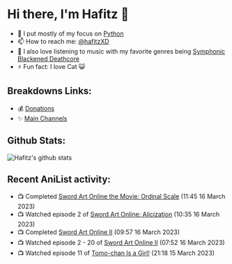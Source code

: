 # Hi there, I'm Hafitz 👋
- 🐍 I put mostly of my focus on [Python](https://python.org)
- 📫 How to reach me: [@hafitzXD](https://t.me/hafitzXD)
- 🎵 I also love listening to music with my favorite genres being [Symphonic Blackened Deathcore](https://youtu.be/qyYmS_iBcy4)
- ⚡ Fun fact: I love Cat 😺

## Breakdowns Links:
- 💰 [Donations](https://t.me/TheBreakdowns/2)
- ✨ [Main Channels](https://t.me/TheBreakdowns)

## Github Stats:
![Hafitz's github stats](https://github-readme-stats.vercel.app/api?username=breakdowns&show_icons=true&count_private=true&bg_color=00000000&text_color=777)

## Recent AniList activity:
<!-- ANILIST_ACTIVITY:start -->

-   📺 Completed [Sword Art Online the Movie: Ordinal Scale](https://anilist.co/anime/21403) (11:45 16 March 2023)
-   📺 Watched episode 2 of [Sword Art Online: Alicization](https://anilist.co/anime/100182) (10:35 16 March 2023)
-   📺 Completed [Sword Art Online II](https://anilist.co/anime/20594) (09:57 16 March 2023)
-   📺 Watched episode 2 - 20 of [Sword Art Online II](https://anilist.co/anime/20594) (07:52 16 March 2023)
-   📺 Watched episode 11 of [Tomo-chan Is a Girl!](https://anilist.co/anime/151806) (21:18 15 March 2023)

<!-- ANILIST_ACTIVITY:end -->
